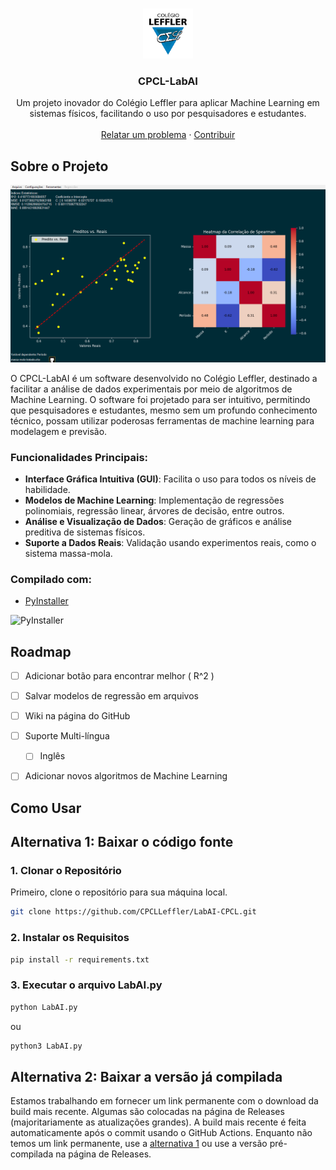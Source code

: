 <a id="readme-top"></a>

<br />
<div align="center">
  <a href="https://github.com/CPCLLeffler/LabAI-CPCL">
    <img src="media/lefflerlogo.png" alt="Logo" width="80" height="80">
  </a>

  <h3 align="center">CPCL-LabAI</h3>

  <p align="center">
    Um projeto inovador do Colégio Leffler para aplicar Machine Learning em sistemas físicos, facilitando o uso por pesquisadores e estudantes.
    <br />
    <br />
    <a href="https://github.com/CPCLLeffler/LabAI-CPCL/issues">Relatar um problema</a> ·
    <a href="https://github.com/CPCLLeffler/LabAI-CPCL/pulls">Contribuir</a>
  </p>
</div>

## Sobre o Projeto

![Captura de Tela do LabAI](media/image.png)

O CPCL-LabAI é um software desenvolvido no Colégio Leffler, destinado a facilitar a análise de dados experimentais por meio de algoritmos de Machine Learning. O software foi projetado para ser intuitivo, permitindo que pesquisadores e estudantes, mesmo sem um profundo conhecimento técnico, possam utilizar poderosas ferramentas de machine learning para modelagem e previsão.

### Funcionalidades Principais:
- **Interface Gráfica Intuitiva (GUI)**: Facilita o uso para todos os níveis de habilidade.
- **Modelos de Machine Learning**: Implementação de regressões polinomiais, regressão linear, árvores de decisão, entre outros.
- **Análise e Visualização de Dados**: Geração de gráficos e análise preditiva de sistemas físicos.
- **Suporte a Dados Reais**: Validação usando experimentos reais, como o sistema massa-mola.

### Compilado com:
- [PyInstaller](https://github.com/pyinstaller/pyinstaller)

![PyInstaller](https://avatars.githubusercontent.com/u/1215332?s=280&v=4)

## Roadmap

- [ ] Adicionar botão para encontrar melhor \( R^2 \)
- [ ] Salvar modelos de regressão em arquivos
- [ ] Wiki na página do GitHub
- [ ] Suporte Multi-língua
  - [ ] Inglês
- [ ] Adicionar novos algoritmos de Machine Learning


## Como Usar

## Alternativa 1: Baixar o código fonte

### 1. **Clonar o Repositório**
Primeiro, clone o repositório para sua máquina local.

```bash
git clone https://github.com/CPCLLeffler/LabAI-CPCL.git
```
### 2. **Instalar os Requisitos**
```bash
pip install -r requirements.txt
```
### 3. **Executar o arquivo LabAI.py**

```bash
python LabAI.py
```
ou
```bash
python3 LabAI.py
```
## Alternativa 2: Baixar a versão já compilada

Estamos trabalhando em fornecer um link permanente com o download da build mais recente. Algumas são colocadas na página de Releases (majoritariamente as atualizações grandes). A build mais recente é feita automaticamente após o commit usando o GitHub Actions.
Enquanto não temos um link permanente, use a [alternativa 1](#alternativa-1-baixar-o-código-fonte) ou use a versão pré-compilada na página de Releases.
